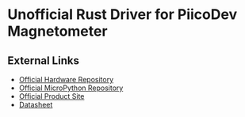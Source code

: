 [Official Hardware Repository]: https://github.com/CoreElectronics/CE-PiicoDev-Magnetometer-QMC6310
[Official MicroPython Repository]: https://github.com/CoreElectronics/CE-PiicoDev-QMC6310-MicroPython-Module
[Official Product Site]: https://piico.dev/p15
[Datasheet]: https://datasheet.lcsc.com/lcsc/2007101835_QST-QMC6310U_C669299.pdf
# Unofficial Rust Driver for PiicoDev Magnetometer
## External Links
- [Official Hardware Repository]
- [Official MicroPython Repository]
- [Official Product Site]
- [Datasheet]
